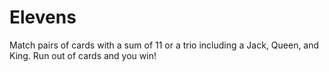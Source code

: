 # Elevens 
Match pairs of cards with a sum of 11 or a trio including a Jack, Queen, and King.
Run out of cards and you win!